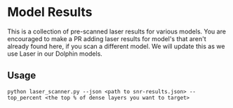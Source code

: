 # Model Results
This is a collection of pre-scanned laser results for various models. You are encouraged to make a PR adding laser results for model's that aren't already found here, if you scan a different model. We will update this as we use Laser in our Dolphin models.

## Usage
```python laser_scanner.py --json <path to snr-results.json> --top_percent <the top % of dense layers you want to target>```
